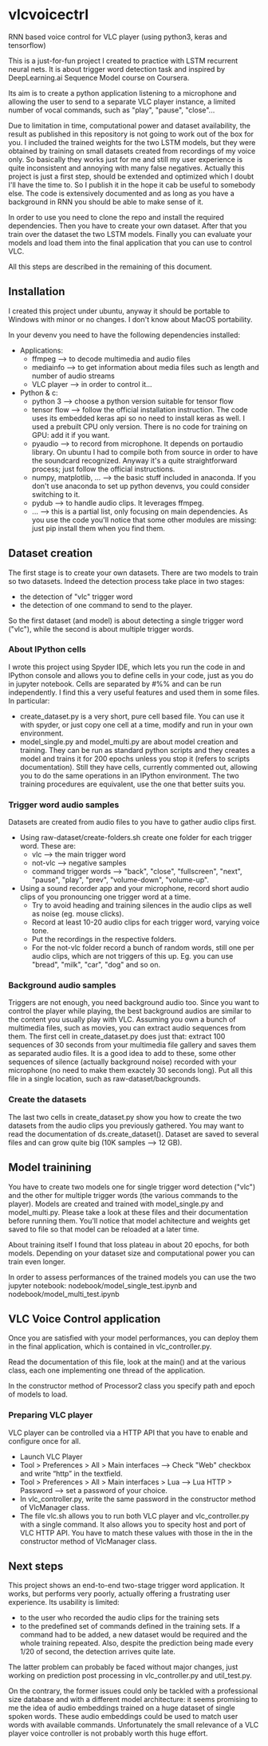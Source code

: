 # vlcvoicectrl
RNN based voice control for VLC player (using python3, keras and tensorflow)

This is a just-for-fun project I created to practice with LSTM recurrent neural nets. It is about trigger word detection task and inspired by DeepLearning.ai Sequence Model course on Coursera.

Its aim is to create a python application listening to a microphone and allowing the user to send to a separate VLC player instance, a limited number of vocal commands, such as "play", "pause", "close"...

Due to limitation in time, computational power and dataset availability, the result as published in this repository is not going to work out of the box for you. I included the trained weights for the two LSTM models, but they were obtained by training on small datasets created from recordings of my voice only. So basically they works just for me and still my user experience is quite inconsistent and annoying with many false negatives.
Actually this project is just a first step, should be extended and optimized which I doubt I'll have the time to. So I publish it in the hope it cab be useful to somebody else. The code is extensively documented and as long as you have a background in RNN you should be able to make sense of it.

In order to use you need to clone the repo and install the required dependencies. Then you have to create your own dataset. After that you train over the dataset the two LSTM models. Finally you can evaluate your models and load them into the final application that you can use to control VLC.

All this steps are described in the remaining of this document.

## Installation
I created this project under ubuntu, anyway it should be portable to Windows with minor or no changes. I don't know about MacOS portability.

In your devenv you need to have the following dependencies installed:
* Applications:
  * ffmpeg --> to decode multimedia and audio files
  * mediainfo --> to get information about media files such as length and number of audio streams
  * VLC player --> in order to control it...
* Python & c:
  * python 3 --> choose a python version suitable for tensor flow
  * tensor flow --> follow the official installation instruction. The code uses its embedded keras api so no need to install keras as well. I used a prebuilt CPU only version. There is no code for training on GPU: add it if you want.
  * pyaudio --> to record from microphone. It depends on portaudio library. On ubuntu I had to compile both from source in order to have the soundcard recognized. Anyway it's a quite straightforward process; just follow the official instructions.
  * numpy, matplotlib, ... --> the basic stuff included in anaconda. If you don't use anaconda to set up python devenvs, you could consider switching to it.
  * pydub --> to handle audio clips. It leverages ffmpeg.
  * ... --> this is a partial list, only focusing on main dependencies. As you use the code you'll notice that some other modules are missing: just pip install them when you find them.

## Dataset creation
The first stage is to create your own datasets. There are two models to train so two datasets.
Indeed the detection process take place in two stages:
* the detection of "vlc" trigger word
* the detection of one command to send to the player.

So the first dataset (and model) is about detecting a single trigger word ("vlc"), while the second is about multiple trigger words.

### About IPython cells
I wrote this project using Spyder IDE, which lets you run the code in and IPython console and allows you to define cells in your code, just as you do in jupyter notebook. Cells are separated by #%% and can be run independently. I find this a very useful features and used them in some files. In particular:
* create_dataset.py is a very short, pure cell based file. You can use it with spyder, or just copy one cell at a time, modify and run in your own environment.
* model\_single.py and model\_multi.py are about model creation and training. They can be run as standard python scripts and they creates a model and trains it for 200 epochs unless you stop it (refers to scripts documentation). Still they have cells, currently commented out, allowing you to do the same operations in an IPython environment. The two training procedures are equivalent, use the one that better suits you.

### Trigger word audio samples
Datasets are created from audio files to you have to gather audio clips first.
* Using raw-dataset/create-folders.sh create one folder for each trigger word. These are:
  * vlc --> the main trigger word
  * not-vlc --> negative samples
  * command trigger words --> "back", "close", "fullscreen", "next", "pause", "play", "prev", "volume-down", "volume-up".
* Using a sound recorder app and your microphone, record short audio clips of you pronouncing one trigger word at a time.
  * Try to avoid heading and training silences in the audio clips as well as noise (eg. mouse clicks).
  * Record at least 10-20 audio clips for each trigger word, varying voice tone.
  * Put the recordings in the respective folders.
  * For the not-vlc folder record a bunch of random words, still one per audio clips, which are not triggers of this up. Eg. you can use "bread", "milk", "car", "dog" and so on.

### Background audio samples
Triggers are not enough, you need background audio too. Since you want to control the player while playing, the best background audios are similar to the content you usually play with VLC.
Assuming you own a bunch of multimedia files, such as movies, you can extract audio sequences from them.
The first cell in create_dataset.py does just that: extract 100 sequences of 30 seconds from your multimedia file gallery and saves them as separated audio files.
It is a good idea to add to these, some other sequences of silence (actually background noise) recorded with your microphone (no need to make them exactely 30 seconds long).
Put all this file in a single location, such as raw-dataset/backgrounds.

### Create the datasets
The last two cells in create\_dataset.py show you how to create the two datasets from the audio clips you previously gathered. You may want to read the documentation of ds.create_dataset().
Dataset are saved to several files and can grow quite big (10K samples --> 12 GB).

## Model trainining
You have to create two models one for single trigger word detection ("vlc") and the other for multiple trigger words (the various commands to the player). Models are created and trained with model\_single.py and model\_multi.py. Please take a look at these files and their documentation before running them.
You'll notice that model achitecture and weights get saved to file so that model can be reloaded at a later time.

About training itself I found that loss plateau in about 20 epochs, for both models. Depending on your dataset size and computational power you can train even longer.

In order to assess performances of the trained models you can use the two jupyter notebook: nodebook/model\_single\_test.ipynb and nodebook/model\_multi\_test.ipynb

## VLC Voice Control application
Once you are satisfied with your model performances, you can deploy them in the final application, which is contained in vlc_controller.py.

Read the documentation of this file, look at the main() and at the various class, each one implementing one thread of the application.

In the constructor method of Processor2 class you specify path and epoch of models to load.

### Preparing VLC player
VLC player can be controlled via a HTTP API that you have to enable and configure once for all.
* Launch VLC Player
* Tool > Preferences > All > Main interfaces --> Check "Web" checkbox and write “http” in the textfield.
* Tool > Preferences > All > Main interfaces > Lua --> Lua HTTP > Password --> set a password of your choice.
* In vlc_controller.py, write the same password in the constructor method of VlcManager class.
* The file vlc.sh allows you to run both VLC player and vlc_controller.py with a single command. It also allows you to specity host and port of VLC HTTP API. You have to match these values with those in the in the constructor method of VlcManager class.


## Next steps
This project shows an end-to-end two-stage trigger word application. It works, but performs very poorly, actually offering a frustrating user experience. Its usability is limited:
* to the user who recorded the audio clips for the training sets
* to the predefined set of commands defined in the training sets. If a command had to be added, a new dataset would be required and the whole training repeated.
Also, despite the prediction being made every 1/20 of second, the detection arrives quite late.

The latter problem can probably be faced without major changes, just working on prediction post processing in vlc\_controller.py and util\_test.py.

On the contrary, the former issues could only be tackled with a professional size database and with a different model architecture: it seems promising to me the idea of audio embeddings trained on a huge dataset of single spoken words. These audio embeddings could be used to match user words with available commands. Unfortunately the small relevance of a VLC player voice controller is not probably worth this huge effort.




